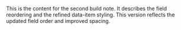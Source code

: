 This is the content for the second build note. It describes the field reordering and the refined data-item styling. This version reflects the updated field order and improved spacing.